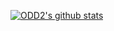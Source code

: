 [![ODD2's github stats](https://github-readme-stats.vercel.app/api?username=ODD2&hide=stars,prs,issues&count_private=true&show_icons=true&theme=dark)](https://https://github.com/anuraghazra/github-readme-stats)
<!--
**ODD2/ODD2** is a ✨ _special_ ✨ repository because its `README.md` (this file) appears on your GitHub profile.

Here are some ideas to get you started:

- 🔭 I’m currently working on ...
- 🌱 I’m currently learning ...
- 👯 I’m looking to collaborate on ...
- 🤔 I’m looking for help with ...
- 💬 Ask me about ...
- 📫 How to reach me: ...
- 😄 Pronouns: ...
- ⚡ Fun fact: ...
-->
